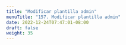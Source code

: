 ```yaml
---
title: "Modificar plantilla admin"
menuTitle: "157. Modificar plantilla admin"
date: 2022-12-24T07:47:01-08:00
draft: false
weight: 35
---
```

